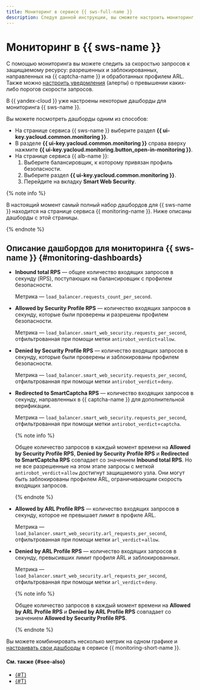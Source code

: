 ```yaml
---
title: Мониторинг в сервисе {{ sws-full-name }}
description: Следуя данной инструкции, вы сможете настроить мониторинг {{ sws-name }}.
---
```


# Мониторинг в {{ sws-name }}

С помощью мониторинга вы можете следить за скоростью запросов к защищаемому ресурсу: разрешенных и заблокированных, направленных на {{ captcha-name }} и обработанных профилем ARL. Также можно [настроить уведомления](../../monitoring/operations/alert/create-alert.md) (алерты) о превышении каких-либо порогов скорости запросов.

В {{ yandex-cloud }} уже настроены некоторые дашборды для мониторинга {{ sws-name }}. 

Вы можете посмотреть дашборды одним из способов:

* На странице сервиса {{ sws-name }} выберите раздел **{{ ui-key.yacloud.common.monitoring }}**.
* В разделе **{{ ui-key.yacloud.common.monitoring }}** справа вверху нажмите **{{ ui-key.yacloud.monitoring.button_open-in-monitoring }}**.
* На странице сервиса {{ alb-name }}:
  1. Выберите балансировщик, к которому привязан профиль безопасности.
  1. Выберите раздел **{{ ui-key.yacloud.common.monitoring }}**.
  1. Перейдите на вкладку **Smart Web Security**.

{% note info %}

В настоящий момент самый полный набор дашбордов для {{ sws-name }} находится на странице сервиса {{ monitoring-name }}. Ниже описаны дашборды с этой страницы.

{% endnote %}

## Описание дашбордов для мониторинга {{ sws-name }} {#monitoring-dashboards}

* **Inbound total RPS** — общее количество входящих запросов в секунду (RPS), поступающих на балансировщик с профилем безопасности.

  Метрика — `load_balancer.requests_count_per_second`.

* **Allowed by Security Profile RPS** — количество входящих запросов в секунду, которые были проверены и разрешены профилем безопасности.

  Метрика — `load_balancer.smart_web_security.requests_per_second`, отфильтрованная при помощи метки `antirobot_verdict`=`allow`.

* **Denied by Security Profile RPS** — количество входящих запросов в секунду, которые были проверены и заблокированы профилем безопасности.

   Метрика — `load_balancer.smart_web_security.requests_per_second`, отфильтрованная при помощи метки `antirobot_verdict`=`deny`.

* **Redirected to SmartCaptcha RPS** — количество входящих запросов в секунду, направленных в {{ captcha-name }} для дополнительной верификации.

    Метрика — `load_balancer.smart_web_security.requests_per_second`, отфильтрованная при помощи метки `antirobot_verdict`=`captcha`.

    {% note info %}

    Общее количество запросов в каждый момент времени на **Allowed by Security Profile RPS**, **Denied by Security Profile RPS** и **Redirected to SmartCaptcha RPS** совпадает со значением **Inbound total RPS**. Но не все разрешенные на этом этапе запросы с меткой `antirobot_verdict`=`allow` достигнут защищаемого узла. Они могут быть заблокированы профилем ARL, ограничивающим скорость входящих запросов.

    {% endnote %}

* **Allowed by ARL Profile RPS** — количество входящих запросов в секунду, которое не превышает лимит в профиле ARL.

  Метрика — `load_balancer.smart_web_security.arl_requests_per_second`, отфильтрованная при помощи метки `arl_verdict`=`allow`.

* **Denied by ARL Profile RPS** — количество входящих запросов в секунду, превысивших лимит профиля ARL и заблокированных.

  Метрика — `load_balancer.smart_web_security.arl_requests_per_second`, отфильтрованная при помощи метки `arl_verdict`=`deny`.

    {% note info %}

    Общее количество запросов в каждый момент времени на **Allowed by ARL Profile RPS** и **Denied by ARL Profile RPS** совпадает со значением **Allowed by Security Profile RPS**.

    {% endnote %}

Вы можете комбинировать несколько метрик на одном графике и [настраивать свои дашборды](../../monitoring/operations/dashboard/create.md) в сервисе {{ monitoring-short-name }}.

#### См. также {#see-also}

* [{#T}](../metrics.md)
* [{#T}](../../monitoring/concepts/visualization/dashboard.md)